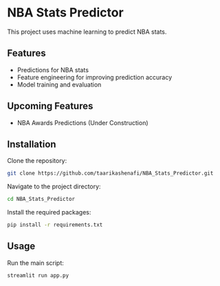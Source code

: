 # NBA Stats Predictor

This project uses machine learning to predict NBA stats.

## Features

- Predictions for NBA stats
- Feature engineering for improving prediction accuracy
- Model training and evaluation

## Upcoming Features

- NBA Awards Predictions (Under Construction)

## Installation

Clone the repository:

```bash
git clone https://github.com/taarikashenafi/NBA_Stats_Predictor.git
```

Navigate to the project directory:

```bash
cd NBA_Stats_Predictor
```

Install the required packages:

```bash
pip install -r requirements.txt
```

## Usage

Run the main script:

```bash
streamlit run app.py
```




